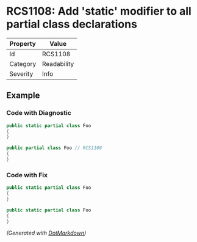 # RCS1108: Add 'static' modifier to all partial class declarations

| Property | Value       |
| -------- | ----------- |
| Id       | RCS1108     |
| Category | Readability |
| Severity | Info        |

## Example

### Code with Diagnostic

```csharp
public static partial class Foo
{
}

public partial class Foo // RCS1108
{
}
```

### Code with Fix

```csharp
public static partial class Foo
{
}

public static partial class Foo
{
}
```


*\(Generated with [DotMarkdown](http://github.com/JosefPihrt/DotMarkdown)\)*